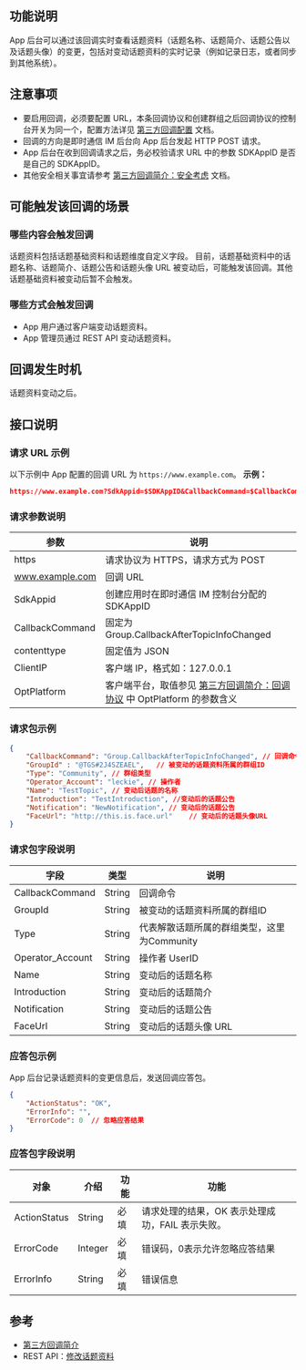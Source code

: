 ## 功能说明
App 后台可以通过该回调实时查看话题资料（话题名称、话题简介、话题公告以及话题头像）的变更，包括对变动话题资料的实时记录（例如记录日志，或者同步到其他系统）。

## 注意事项

- 要启用回调，必须要配置 URL，本条回调协议和创建群组之后回调协议的控制台开关为同一个，配置方法详见 [第三方回调配置](https://cloud.tencent.com/document/product/269/32431) 文档。
- 回调的方向是即时通信 IM 后台向 App 后台发起 HTTP POST 请求。
- App 后台在收到回调请求之后，务必校验请求 URL 中的参数 SDKAppID 是否是自己的 SDKAppID。
- 其他安全相关事宜请参考 [第三方回调简介：安全考虑](https://cloud.tencent.com/document/product/269/1522#.E5.AE.89.E5.85.A8.E8.80.83.E8.99.91) 文档。

## 可能触发该回调的场景

### 哪些内容会触发回调

话题资料包括话题基础资料和话题维度自定义字段。
目前，话题基础资料中的话题名称、话题简介、话题公告和话题头像 URL 被变动后，可能触发该回调。其他话题基础资料被变动后暂不会触发。

### 哪些方式会触发回调

- App 用户通过客户端变动话题资料。
- App 管理员通过 REST API 变动话题资料。

## 回调发生时机

话题资料变动之后。

## 接口说明

### 请求 URL 示例

以下示例中 App 配置的回调 URL 为 `https://www.example.com`。
**示例：**

```json
https://www.example.com?SdkAppid=$SDKAppID&CallbackCommand=$CallbackCommand&contenttype=json&ClientIP=$ClientIP&OptPlatform=$OptPlatform
```

### 请求参数说明

| 参数 | 说明 |
| --- | --- |
| https | 请求协议为 HTTPS，请求方式为 POST |
| www.example.com | 回调 URL |
| SdkAppid | 创建应用时在即时通信 IM 控制台分配的 SDKAppID |
| CallbackCommand | 固定为 Group.CallbackAfterTopicInfoChanged |
| contenttype | 固定值为 JSON |
| ClientIP | 客户端 IP，格式如：127.0.0.1 |
| OptPlatform | 客户端平台，取值参见 [第三方回调简介：回调协议](https://cloud.tencent.com/document/product/269/1522#.E5.9B.9E.E8.B0.83.E5.8D.8F.E8.AE.AE) 中 OptPlatform 的参数含义 |

### 请求包示例

```json
{
    "CallbackCommand": "Group.CallbackAfterTopicInfoChanged", // 回调命令
    "GroupId" : "@TGS#2J4SZEAEL",	// 被变动的话题资料所属的群组ID
    "Type": "Community", // 群组类型
    "Operator_Account": "leckie", // 操作者
    "Name":	"TestTopic", // 变动后话题的名称
    "Introduction": "TestIntroduction", //变动后的话题公告
    "Notification": "NewNotification", // 变动后的话题公告
    "FaceUrl": "http://this.is.face.url"	// 变动后的话题头像URL
}
```

### 请求包字段说明

| 字段 | 类型 | 说明 |
| --- | --- | --- |
| CallbackCommand | String | 回调命令 |
| GroupId | String | 被变动的话题资料所属的群组ID |
| Type | String | 代表解散话题所属的群组类型，这里为Community |
| Operator_Account | String | 操作者 UserID |
| Name | String | 变动后的话题名称 |
| Introduction | String | 变动后的话题简介 |
| Notification | String | 变动后的话题公告 |
| FaceUrl | String | 变动后的话题头像 URL |

### 应答包示例

App 后台记录话题资料的变更信息后，发送回调应答包。

```json
{
    "ActionStatus": "OK",
    "ErrorInfo": "",
    "ErrorCode": 0  // 忽略应答结果
}
```

### 应答包字段说明

| 对象 | 介绍 | 功能 | 功能 |
| --- | --- | --- | --- |
| ActionStatus | String | 必填 | 请求处理的结果，OK 表示处理成功，FAIL 表示失败。 |
| ErrorCode | Integer | 必填 | 错误码，0表示允许忽略应答结果 |
| ErrorInfo | String | 必填 | 错误信息 |

## 参考

- [第三方回调简介](https://cloud.tencent.com/document/product/269/1522)
- REST API：[修改话题资料](https://cloud.tencent.com/document/product/269/78205)
